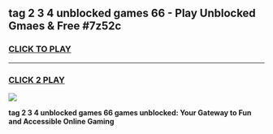 
## tag 2 3 4 unblocked games 66 - Play Unblocked Gmaes & Free #7z52c
<h3>
<a href="https://news.freeplayer.one?title=tag_2_3_4_unblocked_games_66&ref=03M">CLICK TO PLAY</a></h3>
<hr>

<h3>
<a href="https://news.freeplayer.one?title=tag_2_3_4_unblocked_games_66&ref=03M">CLICK 2 PLAY</a>
  
</h3>

<a href="https://news.freeplayer.one?title=tag_2_3_4_unblocked_games_66&ref=03M"><img src="https://clearcache.store/games.png"></a>


**tag 2 3 4 unblocked games 66 games unblocked: Your Gateway to Fun and Accessible Online Gaming**
